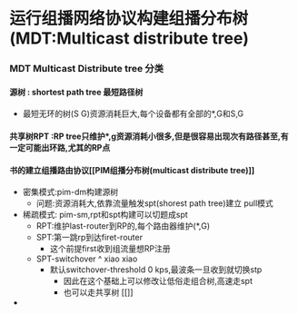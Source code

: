 # 运行组播网络协议构建组播分布树(MDT:Multicast distribute tree)
### MDT Multicast Distribute tree 分类

#### 源树 : shortest path tree 最短路径树
-  最短无环的树(S G)资源消耗巨大,每个设备都有全部的*,G和S,G
#### 共享树RPT :RP tree只维护*,g资源消耗小很多,但是很容易出现次有路径甚至,有一定可能出环路,尤其的RP点

#### 书的建立组播路由协议[[PIM组播分布树(multicast distribute tree)]]
-  密集模式:pim-dm构建源树
	-  问题:资源消耗大,依靠流量触发spt(shorest path tree)建立 pull模式
-  稀疏模式: pim-sm,rpt和spt构建可以切题成spt
	- RPT:维护last-router到RP的,每个路由器维护(*,G)
	- SPT:第一跳rp到达firet-router
		- 这个前提first收到组流量想RP注册
	- SPT-switchover ^ xiao xiao
		- 默认switchover-threshold 0 kps,最波条一旦收到就切换stp
			- 因此在这个基础上可以修改让低俗走组合树,高速走spt
			- 也可以走共享树 [[]]
- 